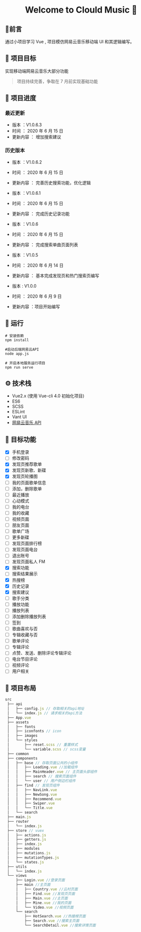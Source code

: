 <h1 align="center">Welcome to Clould Music 👋</h1>

## :speech_balloon:前言

通过小项目学习 Vue , 项目模仿网易云音乐移动端 UI 和其逻辑编写。

## :muscle: 项目目标

实现移动端网易云音乐大部分功能

> 项目持续完善，争取在 7 月前实现基础功能

## :eyes: 项目进度

### 最近更新

-   版本 ：V1.0.6.3
-   时间 ： 2020 年 6 月 15 日
-   更新内容 ： 增加搜索建议

### 历史版本

-   版本 ：V1.0.6.2
-   时间 ： 2020 年 6 月 15 日
-   更新内容 ： 完善历史搜索功能，优化逻辑

-   版本 ：V1.0.6.1
-   时间 ： 2020 年 6 月 15 日
-   更新内容 ： 完成历史记录功能

-   版本 ：V1.0.6
-   时间 ： 2020 年 6 月 15 日
-   更新内容 ： 完成搜索单曲页面列表

-   版本 ：V1.0.5
-   时间 ： 2020 年 6 月 14 日
-   更新内容 ： 基本完成发现页和热门搜索页编写

-   版本 : V1.0.0
-   时间 ： 2020 年 6 月 9 日
-   更新内容 ：项目开始编写

## 🚀 运行

```
# 安装依赖
npm install
```

```
#启动后端网易云API
node app.js
```

```
# 开启本地服务运行项目
npm run serve
```

## ⚙ 技术栈

-   Vue2.x (使用 Vue-cli 4.0 初始化项目)
-   ES6
-   SCSS
-   ESLint
-   Vant UI
-   [网易云音乐 API](https://binaryify.github.io/NeteaseCloudMusicApi/#/)

## :mega: 目标功能

-   [x] 手机登录
-   [ ] 修改密码
-   [x] 发现页推荐歌单
-   [x] 发现页新歌、新碟
-   [x] 发现页轮播图
-   [ ] 我的页面歌单信息
-   [ ] 添加，删除歌单
-   [ ] 最近播放
-   [ ] 心动模式
-   [ ] 我的电台
-   [ ] 我的收藏
-   [ ] 视频页面
-   [ ] 朋友页面
-   [ ] 歌单广场
-   [ ] 更多新碟
-   [ ] 发现页面排行榜
-   [ ] 发现页面电台
-   [ ] 退出账号
-   [ ] 发现页面私人 FM
-   [x] 搜索功能
-   [ ] 搜索结果展示
-   [x] 热搜榜
-   [x] 历史记录
-   [x] 搜索建议
-   [ ] 歌手分类
-   [ ] 播放功能
-   [ ] 播放列表
-   [ ] 添加删除播放列表
-   [ ] 签到
-   [ ] 歌曲喜欢与否
-   [ ] 专辑收藏与否
-   [ ] 歌单评论
-   [ ] 专辑评论
-   [ ] 点赞、发送、删除评论专辑评论
-   [ ] 电台节目评论
-   [ ] 视频评论
-   [ ] 用户相关

## :page_with_curl: 项目布局

```js
src
 ├── api
 │   ├── config.js // 存取相关的api地址
 │   └── index.js // 请求相关的api方法
 ├── App.vue
 ├── assets
 │   ├── fonts
 │   ├── iconfonts // icon
 │   ├── images
 │   └── styles
 │       ├── reset.scss // 重置样式
 │       └── variable.scss // scss变量
 ├── common
 ├── components
 │   ├── base // 存取页面公共的小组件
 │   │   ├── Loading.vue //加载组件
 │   │   ├── MainHeader.vue // 主页面头部组件
 │   │   ├── search // 搜索页面组件
 │   │   └── user // 用户侧边栏组件
 │   ├── find // 发现页组件
 │   │   ├── NavLink.vue
 │   │   ├── NewSong.vue
 │   │   ├── Recommend.vue
 │   │   ├── Swiper.vue
 │   │   └── Title.vue
 │   └── search
 ├── main.js
 ├── router
 │   └── index.js
 ├── store // vuex
 │   ├── actions.js
 │   ├── getters.js
 │   ├── index.js
 │   ├── modules
 │   ├── mutations.js
 │   ├── mutationTypes.js
 │   └── states.js
 ├── utils
 │   └── index.js
 └── views
     ├── Login.vue //登录页面
     ├── main //主页面
     │   ├── Country.vue //云村页面
     │   ├── Find.vue //发现页页面
     │   ├── Main.vue //主页面
     │   ├── Mine.vue //我的页面
     │   └── Video.vue //视频页面
     └── search
         ├── HotSearch.vue //热搜榜页面
         ├── Search.vue //搜索主页面
         └── SearchDetail.vue //搜索详情页面
```
